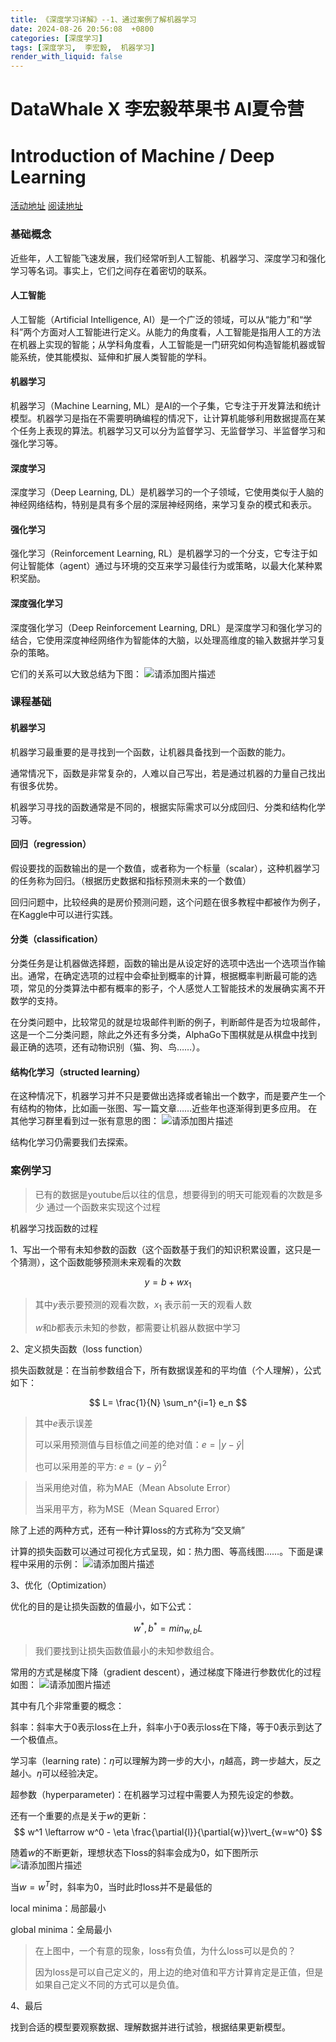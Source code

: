 ```yaml
---
title: 《深度学习详解》--1、通过案例了解机器学习
date: 2024-08-26 20:56:08  +0800
categories: [深度学习]
tags: [深度学习,  李宏毅,  机器学习]
render_with_liquid: false
---
```


# **DataWhale X 李宏毅苹果书 AI夏令营**

# Introduction of Machine / Deep Learning

[活动地址](https://linklearner.com/activity/16/14/42)     [阅读地址](https://github.com/datawhalechina/leedl-tutorial/releases)

### 基础概念

近些年，人工智能飞速发展，我们经常听到人工智能、机器学习、深度学习和强化学习等名词。事实上，它们之间存在着密切的联系。

#### 人工智能

人工智能（Artificial Intelligence, AI）是一个广泛的领域，可以从“能力”和“学科”两个方面对人工智能进行定义。从能力的角度看，人工智能是指用人工的方法在机器上实现的智能；从学科角度看，人工智能是一门研究如何构造智能机器或智能系统，使其能模拟、延伸和扩展人类智能的学科。

#### 机器学习

机器学习（Machine Learning, ML）是AI的一个子集，它专注于开发算法和统计模型。机器学习是指在不需要明确编程的情况下，让计算机能够利用数据提高在某个任务上表现的算法。机器学习又可以分为监督学习、无监督学习、半监督学习和强化学习等。

#### 深度学习

深度学习（Deep Learning, DL）是机器学习的一个子领域，它使用类似于人脑的神经网络结构，特别是具有多个层的深层神经网络，来学习复杂的模式和表示。

#### 强化学习

强化学习（Reinforcement Learning, RL）是机器学习的一个分支，它专注于如何让智能体（agent）通过与环境的交互来学习最佳行为或策略，以最大化某种累积奖励。

#### 深度强化学习

深度强化学习（Deep Reinforcement Learning, DRL）是深度学习和强化学习的结合，它使用深度神经网络作为智能体的大脑，以处理高维度的输入数据并学习复杂的策略。

它们的关系可以大致总结为下图：
![请添加图片描述](/assets/images/2024-08-26-LeeDL/各种方向关系图.png)

### 课程基础
#### 机器学习

机器学习最重要的是寻找到一个函数，让机器具备找到一个函数的能力。

通常情况下，函数是非常复杂的，人难以自己写出，若是通过机器的力量自己找出有很多优势。

机器学习寻找的函数通常是不同的，根据实际需求可以分成回归、分类和结构化学习等。

#### 回归（regression）

假设要找的函数输出的是一个数值，或者称为一个标量（scalar），这种机器学习的任务称为回归。（根据历史数据和指标预测未来的一个数值）

回归问题中，比较经典的是房价预测问题，这个问题在很多教程中都被作为例子，在Kaggle中可以进行实践。

#### 分类（classification）

分类任务是让机器做选择题，函数的输出是从设定好的选项中选出一个选项当作输出。通常，在确定选项的过程中会牵扯到概率的计算，根据概率判断最可能的选项，常见的分类算法中都有概率的影子，个人感觉人工智能技术的发展确实离不开数学的支持。

在分类问题中，比较常见的就是垃圾邮件判断的例子，判断邮件是否为垃圾邮件，这是一个二分类问题，除此之外还有多分类，AlphaGo下围棋就是从棋盘中找到最正确的选项，还有动物识别（猫、狗、鸟……）。

#### 结构化学习（structed learning）

在这种情况下，机器学习并不只是要做出选择或者输出一个数字，而是要产生一个有结构的物体，比如画一张图、写一篇文章……近些年也逐渐得到更多应用。
在其他学习群里看到过一张有意思的图：
![请添加图片描述](/assets/images/2024-08-26-LeeDL/结构化学习.png)

结构化学习仍需要我们去探索。

### 案例学习

> 已有的数据是youtube后以往的信息，想要得到的明天可能观看的次数是多少
> 通过一个函数来实现这个过程

机器学习找函数的过程

1、写出一个带有未知参数的函数（这个函数基于我们的知识积累设置，这只是一个猜测），这个函数能够预测未来观看的次数

$$
y=b+wx_1
$$


> 其中$y$表示要预测的观看次数，$x_1$ 表示前一天的观看人数
>
> $w$和$b$都表示未知的参数，都需要让机器从数据中学习

2、定义损失函数（loss function）

损失函数就是：在当前参数组合下，所有数据误差和的平均值（个人理解），公式如下：

$$  L= \frac{1}{N} \sum_n^{i=1} e_n $$

>其中$e$表示误差
> 
>可以采用预测值与目标值之间差的绝对值：$e = \vert y - \hat{y} \vert$ 
> 
>也可以采用差的平方: $e=(y-\hat{y})^2$ 

> 当采用绝对值，称为MAE（Mean Absolute Error）
>
> 当采用平方，称为MSE（Mean Squared Error）

除了上述的两种方式，还有一种计算loss的方式称为“交叉熵”

计算的损失函数可以通过可视化方式呈现，如：热力图、等高线图……。下面是课程中采用的示例：
![请添加图片描述](/assets/images/2024-08-26-LeeDL/热力图.png)


3、优化（Optimization）

优化的目的是让损失函数的值最小，如下公式：

$$
w^*,b^*=min_{w,b}L
$$

> 我们要找到让损失函数值最小的未知参数组合。

常用的方式是梯度下降（gradient descent），通过梯度下降进行参数优化的过程如图：
![请添加图片描述](/assets/images/2024-08-26-LeeDL/loss优化示例.png)


其中有几个非常重要的概念：

斜率：斜率大于0表示loss在上升，斜率小于0表示loss在下降，等于0表示到达了一个极值点。

学习率（learning rate)：$\eta$可以理解为跨一步的大小，$\eta$越高，跨一步越大，反之越小。$\eta$可以经验决定。

超参数（hyperparameter)：在机器学习过程中需要人为预先设定的参数。

还有一个重要的点是关于$w$的更新：
$$
w^1 \leftarrow w^0 - \eta \frac{\partial{l}}{\partial{w}}\vert_{w=w^0}
$$

随着$w$的不断更新，理想状态下loss的斜率会成为0，如下图所示
![请添加图片描述](/assets/images/2024-08-26-LeeDL/loss更新.png)


当$w=w^T$时，斜率为0，当时此时loss并不是最低的

local minima：局部最小

global minima：全局最小

> 在上图中，一个有意的现象，loss有负值，为什么loss可以是负的？
>
> 因为loss是可以自己定义的，用上边的绝对值和平方计算肯定是正值，但是如果自己定义不同的方式可以是负值。

4、最后

找到合适的模型要观察数据、理解数据并进行试验，根据结果更新模型。

